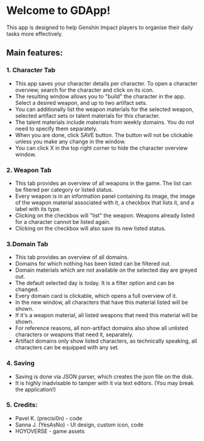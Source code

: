 # Welcome to GDApp!
This app is designed to help Genshin Impact players to organise their daily tasks more effectively.
## Main features:
### 1. Character Tab
- This app saves your character details per character. To open a character overview, search for the character and click on its icon.
- The resulting window allows you to "build" the character in the app. Select a desired weapon, and up to two artifact sets.
- You can additionally list the weapon materials for the selected weapon, selected artifact sets or talent materials for this character.
- The talent materials include materials from weekly domains. You do not need to specify them separately.
- When you are done, click SAVE button. The button will not be clickable unless you make any change in the window.
- You can click X in the top right corner to hide the character overview window.
### 2. Weapon Tab

- This tab provides an overview of all weapons in the game. The list can be fitered per category or listed status.
- Every weapon is in an information panel containing its image, the image of the weapon material associated with it,
a checkbox that lists it, and a label with its type.
- Clicking on the checkbox will "list" the weapon. Weapons already listed for a character cannot be listed again.
- Clicking on the checkbox will also save its new listed status.
### 3.Domain Tab

- This tab provides an overview of all domains.
- Domains for which nothing has been listed can be filtered out.
- Domain materials which are not available on the selected day are greyed out.
- The default selected day is today. It is a filter option and can be changed.
- Every domain card is clickable, which opens a full overview of it.
- In the new window, all characters that have this material listed will be shown.
- If it's a weapon material, all listed weapons that need this material will be shown.
- For reference reasons, all non-artifact domains also show all unlisted characters or weapons that need it, separately.
- Artifact domains only show listed characters, as technically speaking, all characters can be equipped with any set.
### 4. Saving

- Saving is done via JSON parser, which creates the json file on the disk. 
- It is highly inadvisable to tamper with it via text editors. (You may break the application!)
### 5. Credits:

- Pavel K. (precisi0n) - code
- Sanna J. (YesAsNo) - UI design, custom icon, code
- HOYOVERSE - game assets


